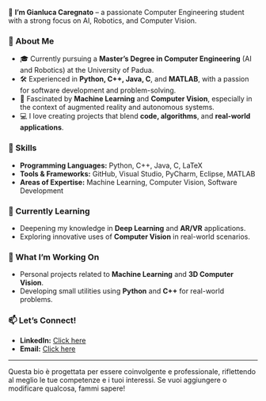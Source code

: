 👋 **I’m Gianluca Caregnato** – a passionate Computer Engineering student with a strong focus on AI, Robotics, and Computer Vision.

### 🚀 About Me
- 🎓 Currently pursuing a **Master’s Degree in Computer Engineering** (AI and Robotics) at the University of Padua.
- 🛠️ Experienced in **Python, C++, Java, C**, and **MATLAB**, with a passion for software development and problem-solving.
- 🤖 Fascinated by **Machine Learning** and **Computer Vision**, especially in the context of augmented reality and autonomous systems.
- 💻 I love creating projects that blend **code, algorithms**, and **real-world applications**.

### 🧠 Skills
- **Programming Languages:** Python, C++, Java, C, LaTeX
- **Tools & Frameworks:** GitHub, Visual Studio, PyCharm, Eclipse, MATLAB
- **Areas of Expertise:** Machine Learning, Computer Vision, Software Development

### 🌱 Currently Learning
- Deepening my knowledge in **Deep Learning** and **AR/VR** applications.
- Exploring innovative uses of **Computer Vision** in real-world scenarios.

### 🔭 What I’m Working On
- Personal projects related to **Machine Learning** and **3D Computer Vision**.
- Developing small utilities using **Python** and **C++** for real-world problems.

### 📫 Let’s Connect!
- **LinkedIn:** [Click here](https://www.linkedin.com/in/gianluca-caregnato-3b8ab6196)
- **Email:** [Click here](mailto:gianluca.caregnato@gmail.com)

---

Questa bio è progettata per essere coinvolgente e professionale, riflettendo al meglio le tue competenze e i tuoi interessi. Se vuoi aggiungere o modificare qualcosa, fammi sapere!
